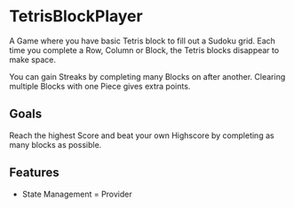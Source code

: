 # TetrisBlockPlayer

A Game where you have basic Tetris block to fill out a Sudoku grid.
Each time you complete a Row, Column or Block, the Tetris blocks disappear to make space.

You can gain Streaks by completing many Blocks on after another.
Clearing multiple Blocks with one Piece gives extra points.

## Goals

Reach the highest Score and beat your own Highscore by completing as many blocks as possible.

## Features

- State Management = Provider
